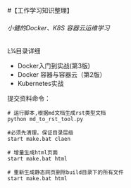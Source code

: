 



#【工作学习知识整理】

###### 小健的Docker、K8S 容器云运维学习


Ŀ¼目录详细

- Docker入门到实战(第3版)
- Docker 容器与容器云（第2版）
- Kubernetes实战 






提交资料命令：
```
# 运行脚本,根据md文档生成rst类型文档
python md_to_rst_tool.py 

#必须先清理，保证目录层级
start make.bat claen	

# 增量生成html页面
start make.bat html

# 重新生成静态网页删除build目录下的所有文件
start make.bat html
```


